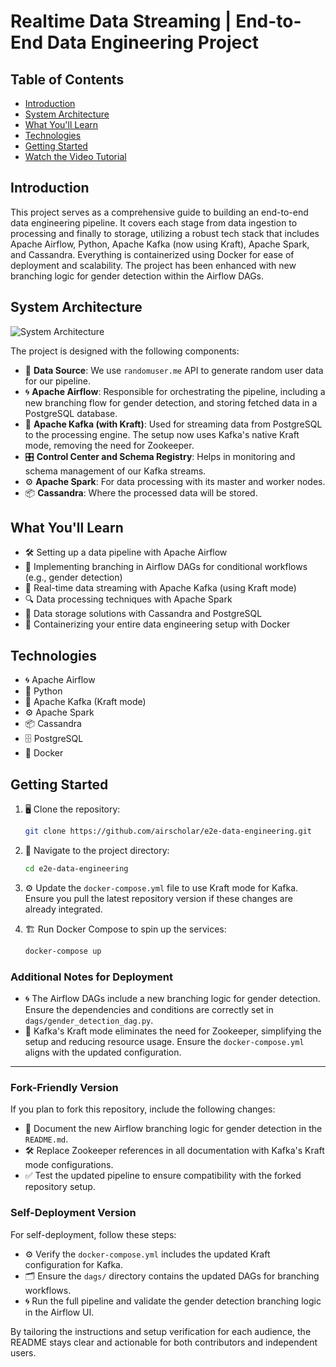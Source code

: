 # Realtime Data Streaming | End-to-End Data Engineering Project

## Table of Contents
- [Introduction](#introduction)
- [System Architecture](#system-architecture)
- [What You'll Learn](#what-youll-learn)
- [Technologies](#technologies)
- [Getting Started](#getting-started)
- [Watch the Video Tutorial](#watch-the-video-tutorial)

## Introduction

This project serves as a comprehensive guide to building an end-to-end data engineering pipeline. It covers each stage from data ingestion to processing and finally to storage, utilizing a robust tech stack that includes Apache Airflow, Python, Apache Kafka (now using Kraft), Apache Spark, and Cassandra. Everything is containerized using Docker for ease of deployment and scalability. The project has been enhanced with new branching logic for gender detection within the Airflow DAGs.

## System Architecture

![System Architecture](https://github.com/airscholar/e2e-data-engineering/blob/main/Data%20engineering%20architecture.png)

The project is designed with the following components:

- 📄 **Data Source**: We use `randomuser.me` API to generate random user data for our pipeline.
- 🌀 **Apache Airflow**: Responsible for orchestrating the pipeline, including a new branching flow for gender detection, and storing fetched data in a PostgreSQL database.
- 🚀 **Apache Kafka (with Kraft)**: Used for streaming data from PostgreSQL to the processing engine. The setup now uses Kafka's native Kraft mode, removing the need for Zookeeper.
- 🎛️ **Control Center and Schema Registry**: Helps in monitoring and schema management of our Kafka streams.
- ⚙️ **Apache Spark**: For data processing with its master and worker nodes.
- 📦 **Cassandra**: Where the processed data will be stored.

## What You'll Learn

- 🛠️ Setting up a data pipeline with Apache Airflow
- 🌟 Implementing branching in Airflow DAGs for conditional workflows (e.g., gender detection)
- 📡 Real-time data streaming with Apache Kafka (using Kraft mode)
- 🔍 Data processing techniques with Apache Spark
- 💾 Data storage solutions with Cassandra and PostgreSQL
- 🐳 Containerizing your entire data engineering setup with Docker

## Technologies

- 🌀 Apache Airflow
- 🐍 Python
- 🚀 Apache Kafka (Kraft mode)
- ⚙️ Apache Spark
- 📦 Cassandra
- 🗄️ PostgreSQL
- 🐳 Docker

## Getting Started

1. 🖥️ Clone the repository:
    ```bash
    git clone https://github.com/airscholar/e2e-data-engineering.git
    ```

2. 📂 Navigate to the project directory:
    ```bash
    cd e2e-data-engineering
    ```

3. ⚙️ Update the `docker-compose.yml` file to use Kraft mode for Kafka. Ensure you pull the latest repository version if these changes are already integrated.

4. 🏗️ Run Docker Compose to spin up the services:
    ```bash
    docker-compose up
    ```

### Additional Notes for Deployment
- 🌀 The Airflow DAGs include a new branching logic for gender detection. Ensure the dependencies and conditions are correctly set in `dags/gender_detection_dag.py`.
- 🚀 Kafka's Kraft mode eliminates the need for Zookeeper, simplifying the setup and reducing resource usage. Ensure the `docker-compose.yml` aligns with the updated configuration.

---

### Fork-Friendly Version

If you plan to fork this repository, include the following changes:

- 📄 Document the new Airflow branching logic for gender detection in the `README.md`.
- 🛠️ Replace Zookeeper references in all documentation with Kafka's Kraft mode configurations.
- ✅ Test the updated pipeline to ensure compatibility with the forked repository setup.

### Self-Deployment Version

For self-deployment, follow these steps:

- ⚙️ Verify the `docker-compose.yml` includes the updated Kraft configuration for Kafka.
- 🗂️ Ensure the `dags/` directory contains the updated DAGs for branching workflows.
- 🌀 Run the full pipeline and validate the gender detection branching logic in the Airflow UI.

By tailoring the instructions and setup verification for each audience, the README stays clear and actionable for both contributors and independent users.

